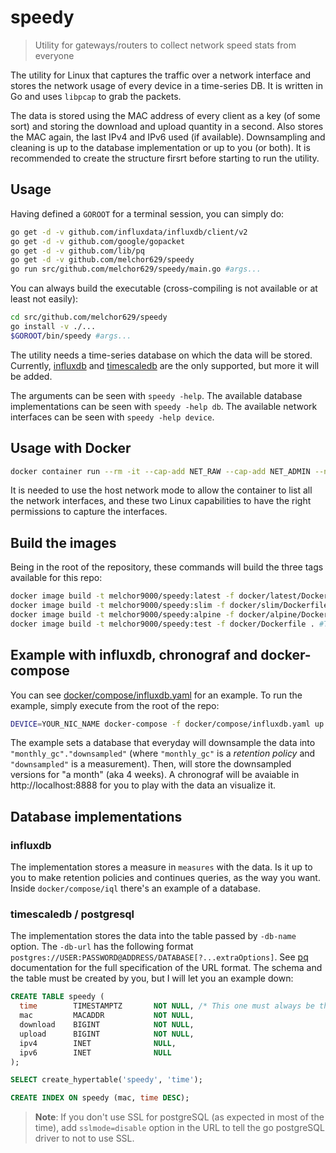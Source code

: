 # speedy

 > Utility for gateways/routers to collect network speed stats from everyone

The utility for Linux that captures the traffic over a network interface and stores the network usage of every device in a time-series DB. It is written in Go and uses `libpcap` to grab the packets.

The data is stored using the MAC address of every client as a key (of some sort) and storing the download and upload quantity in a second. Also stores the MAC again, the last IPv4 and IPv6 used (if available). Downsampling and cleaning is up to the database implementation or up to you (or both). It is recommended to create the structure firsrt before starting to run the utility.

## Usage

Having defined a `GOROOT` for a terminal session, you can simply do:

```bash
go get -d -v github.com/influxdata/influxdb/client/v2
go get -d -v github.com/google/gopacket
go get -d -v github.com/lib/pq
go get -d -v github.com/melchor629/speedy
go run src/github.com/melchor629/speedy/main.go #args...
```

You can always build the executable (cross-compiling is not available or at least not easily):

```bash
cd src/github.com/melchor629/speedy
go install -v ./...
$GOROOT/bin/speedy #args...
```

The utility needs a time-series database on which the data will be stored. Currently, [influxdb][1] and [timescaledb][3] are the only supported, but more it will be added.

The arguments can be seen with `speedy -help`. The available database implementations can be seen with `speedy -help db`. The available network interfaces can be seen with `speedy -help device`.

## Usage with Docker

```bash
docker container run --rm -it --cap-add NET_RAW --cap-add NET_ADMIN --network host melchor9000/speedy:alpine speedy #args...
```

It is needed to use the host network mode to allow the container to list all the network interfaces, and these two Linux capabilities to have the right permissions to capture the interfaces.

## Build the images

Being in the root of the repository, these commands will build the three tags available for this repo:

```bash
docker image build -t melchor9000/speedy:latest -f docker/latest/Dockerfile .
docker image build -t melchor9000/speedy:slim -f docker/slim/Dockerfile .
docker image build -t melchor9000/speedy:alpine -f docker/alpine/Dockerfile .
docker image build -t melchor9000/speedy:test -f docker/Dockerfile . #Test version, grabs the code from your PC :)
```

## Example with influxdb, chronograf and docker-compose

You can see [docker/compose/influxdb.yaml][2] for an example. To run the example, simply execute from the root of the repo:

```bash
DEVICE=YOUR_NIC_NAME docker-compose -f docker/compose/influxdb.yaml up
```

The example sets a database that everyday will downsample the data into `"monthly_gc"."downsampled"` (where `"monthly_gc"` is a _retention policy_ and `"downsampled"` is a measurement). Then, will store the downsampled versions for "a month" (aka 4 weeks). A chronograf will be avaiable in http://localhost:8888 for you to play with the data an visualize it.

## Database implementations

### influxdb

The implementation stores a measure in `measures` with the data. Is it up to you to make retention policies and continues queries, as the way you want. Inside `docker/compose/iql` there's an example of a database.

### timescaledb / postgresql

The implementation stores the data into the table passed by `-db-name` option. The `-db-url` has the following format `postgres://USER:PASSWORD@ADDRESS/DATABASE[?...extraOptions]`. See [pq][4] documentation for the full specification of the URL format. The schema and the table must be created by you, but I will let you an example down:

```sql
CREATE TABLE speedy (
  time        TIMESTAMPTZ       NOT NULL, /* This one must always be there, with that name */
  mac         MACADDR           NOT NULL,
  download    BIGINT            NOT NULL,
  upload      BIGINT            NOT NULL,
  ipv4        INET              NULL,
  ipv6        INET              NULL
);

SELECT create_hypertable('speedy', 'time');

CREATE INDEX ON speedy (mac, time DESC);
```

 > **Note**: If you don't use SSL for postgreSQL (as expected in most of the time), add `sslmode=disable` option in the URL to tell the go postgreSQL driver to not to use SSL.


  [1]: https://influxdata.com
  [2]: https://github.com/melchor629/speedy/blob/master/docker/compose/influxdb.yaml
  [3]: https://timescaledb.com
  [4]: https://godoc.org/github.com/lib/pq
